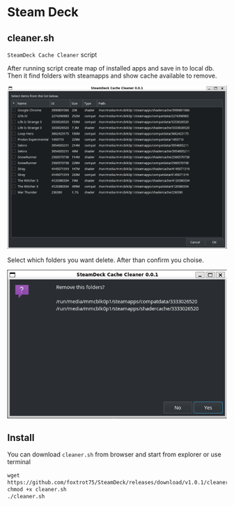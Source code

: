 # Steam Deck

## cleaner.sh
`SteamDeck Cache Cleaner` script

After running script create map of installed apps and save in to local db.
Then it find folders with steamapps and show cache available to remove.

![SteamDeck Cache Cleaner](./images/cache_cleaner.png)

Select which folders you want delete. After than confirm you choise.

![Confirm](./images/confirm.png)

## Install

You can download `cleaner.sh` from browser and start from explorer or use terminal
```
wget https://github.com/foxtrot75/SteamDeck/releases/download/v1.0.1/cleaner.sh
chmod +x cleaner.sh
./cleaner.sh
```
